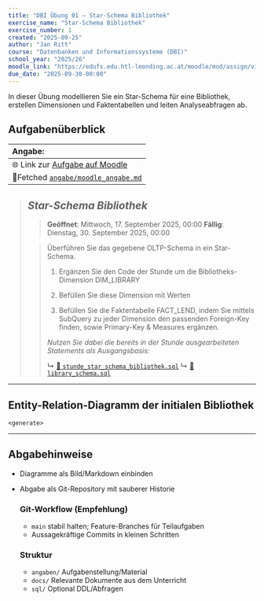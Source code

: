 ```yaml
---
title: "DBI Übung 01 – Star-Schema Bibliothek"
exercise_name: "Star-Schema Bibliothek"
exercise_number: 1
created: "2025-09-25"
author: "Jan Ritt"
course: "Datenbanken und Informationssysteme (DBI)"
school_year: "2025/26"
moodle_link: "https://edufs.edu.htl-leonding.ac.at/moodle/mod/assign/view.php?id=213382"
due_date: "2025-09-30-00:00"
---
```


In dieser Übung modellieren Sie ein Star-Schema für eine Bibliothek,
erstellen Dimensionen und Faktentabellen und leiten Analyseabfragen ab.

## Aufgabenüberblick

| Angabe:   |
| :-------- |
| 🌐 Link zur [Aufgabe auf Moodle](https://edufs.edu.htl-leonding.ac.at/moodle/mod/assign/view.php?id=213382) |
| 📄Fetched [`angabe/moodle_angabe.md`](angabe/moodle_angabe.md) |

> ## *Star-Schema Bibliothek*
>
> > **Geöffnet**: Mittwoch, 17. September 2025, 00:00
> > **Fällig**: Dienstag, 30. September 2025, 00:00
>
> > Überführen Sie das gegebene OLTP-Schema in ein Star-Schema.
> >
> > 1. Ergänzen Sie den Code der Stunde um die Bibliotheks-Dimension DIM_LIBRARY
> >
> > 2. Befüllen Sie diese Dimension mit Werten
> >
> > 3. Befüllen Sie die Faktentabelle FACT_LEND, indem Sie mittels SubQuery
> >    zu jeder Dimension den passenden Foreign-Key finden, sowie Primary-Key & Measures ergänzen.
> >
> > *Nutzen Sie dabei die bereits in der Stunde ausgearbeiteten Statements als Ausgangsbasis*:
> >
> > **↳** [📄 `stunde_star_schema_bibliothek.sql`](docs/stunde_star_schema_bibliothek.sql)
> > **↳** [📄 `library_schema.sql`](angabe/library_schema.sql)  <!--17. September 2025, 16:39-->
>

---

## Entity-Relation-Diagramm der initialen Bibliothek

```mermaid
<generate>
```

---

## Abgabehinweise

- Diagramme als Bild/Markdown einbinden
- Abgabe als Git-Repository mit sauberer Historie

  ### Git-Workflow (Empfehlung)
  
  - `main` stabil halten; Feature-Branches für Teilaufgaben
  - Aussagekräftige Commits in kleinen Schritten

  ### Struktur

  - `angaben/` Aufgabenstellung/Material
  - `docs/` Relevante Dokumente aus dem Unterricht
  - `sql/` Optional DDL/Abfragen
